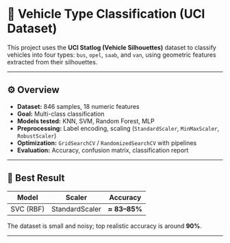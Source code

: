 # 🚗 Vehicle Type Classification (UCI Dataset)

This project uses the **UCI Statlog (Vehicle Silhouettes)** dataset to classify vehicles into four types: `bus`, `opel`, `saab`, and `van`, using geometric features extracted from their silhouettes.

---

## ⚙️ Overview

- **Dataset:** 846 samples, 18 numeric features  
- **Goal:** Multi-class classification  
- **Models tested:** KNN, SVM, Random Forest, MLP  
- **Preprocessing:** Label encoding, scaling (`StandardScaler`, `MinMaxScaler`, `RobustScaler`)  
- **Optimization:** `GridSearchCV` / `RandomizedSearchCV` with pipelines  
- **Evaluation:** Accuracy, confusion matrix, classification report  

---

## 🧠 Best Result

| Model | Scaler | Accuracy |
|--------|---------|-----------|
| SVC (RBF) | StandardScaler | **≈ 83–85%** |

The dataset is small and noisy; top realistic accuracy is around **90%**.

---

